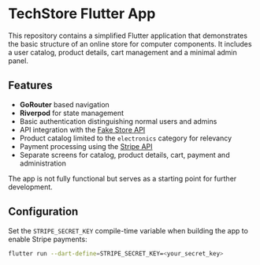 # TechStore Flutter App

This repository contains a simplified Flutter application that demonstrates the basic structure of an online store for computer components. It includes a user catalog, product details, cart management and a minimal admin panel.

## Features

- **GoRouter** based navigation
- **Riverpod** for state management
- Basic authentication distinguishing normal users and admins
- API integration with the [Fake Store API](https://fakestoreapi.com)
- Product catalog limited to the `electronics` category for relevancy
- Payment processing using the [Stripe API](https://stripe.com/docs/api)
- Separate screens for catalog, product details, cart, payment and administration

The app is not fully functional but serves as a starting point for further development.

## Configuration

Set the `STRIPE_SECRET_KEY` compile-time variable when building the app to enable Stripe payments:

```bash
flutter run --dart-define=STRIPE_SECRET_KEY=<your_secret_key>
```

